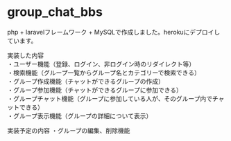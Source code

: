 # group_chat_bbs
php + laravelフレームワーク + MySQLで作成しました。herokuにデプロイしています。

実装した内容<br>
・ユーザー機能（登録、ログイン、非ログイン時のリダイレクト等）<br>
・検索機能（グループ一覧からグループ名とカテゴリーで検索できる）<br>
・グループ作成機能（チャットができるグループの作成）<br>
・グループ参加機能（チャットができるグループに参加できる）<br>
・グループチャット機能（グループに参加している人が、そのグループ内でチャットできる）<br>
・グループ表示機能（グループの詳細について表示）<br>

実装予定の内容
・グループの編集、削除機能